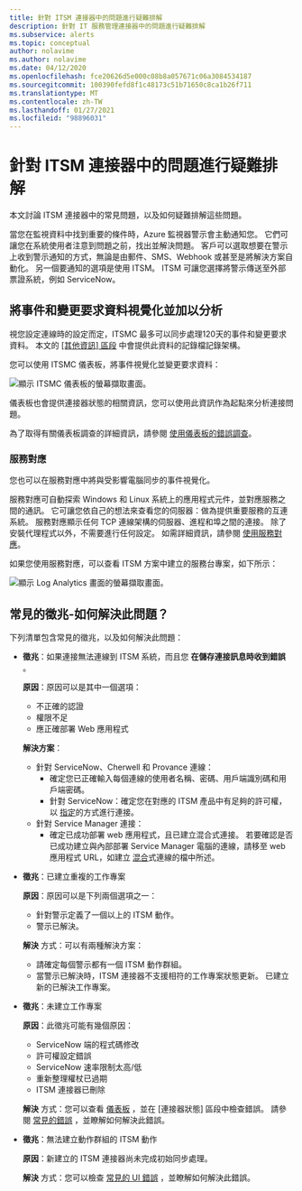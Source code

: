 ```yaml
---
title: 針對 ITSM 連接器中的問題進行疑難排解
description: 針對 IT 服務管理連接器中的問題進行疑難排解
ms.subservice: alerts
ms.topic: conceptual
author: nolavime
ms.author: nolavime
ms.date: 04/12/2020
ms.openlocfilehash: fce20626d5e000c08b8a057671c06a3084534187
ms.sourcegitcommit: 100390fefd8f1c48173c51b71650c8ca1b26f711
ms.translationtype: MT
ms.contentlocale: zh-TW
ms.lasthandoff: 01/27/2021
ms.locfileid: "98896031"
---
```

# <a name="troubleshooting-problems-in-itsm-connector"></a>針對 ITSM 連接器中的問題進行疑難排解

本文討論 ITSM 連接器中的常見問題，以及如何疑難排解這些問題。

當您在監視資料中找到重要的條件時，Azure 監視器警示會主動通知您。 它們可讓您在系統使用者注意到問題之前，找出並解決問題。
客戶可以選取想要在警示上收到警示通知的方式，無論是由郵件、SMS、Webhook 或甚至是將解決方案自動化。 另一個要通知的選項是使用 ITSM。
ITSM 可讓您選擇將警示傳送至外部票證系統，例如 ServiceNow。

## <a name="visualize-and-analyze-the-incident-and-change-request-data"></a>將事件和變更要求資料視覺化並加以分析

視您設定連線時的設定而定，ITSMC 最多可以同步處理120天的事件和變更要求資料。 本文的 [ [其他資訊] 區段](./itsmc-synced-data.md) 中會提供此資料的記錄檔記錄架構。

您可以使用 ITSMC 儀表板，將事件視覺化並變更要求資料：

![顯示 ITSMC 儀表板的螢幕擷取畫面。](media/itsmc-overview/itsmc-overview-sample-log-analytics.png)

儀表板也會提供連接器狀態的相關資訊，您可以使用此資訊作為起點來分析連接問題。

為了取得有關儀表板調查的詳細資訊，請參閱 [使用儀表板的錯誤調查](./itsmc-dashboard.md)。

### <a name="service-map"></a>服務對應

您也可以在服務對應中將與受影響電腦同步的事件視覺化。

服務對應可自動探索 Windows 和 Linux 系統上的應用程式元件，並對應服務之間的通訊。 它可讓您依自己的想法來查看您的伺服器：做為提供重要服務的互連系統。 服務對應顯示任何 TCP 連線架構的伺服器、進程和埠之間的連接。 除了安裝代理程式以外，不需要進行任何設定。 如需詳細資訊，請參閱 [使用服務對應](../insights/service-map.md)。

如果您使用服務對應，可以查看 ITSM 方案中建立的服務台專案，如下所示：

![顯示 Log Analytics 畫面的螢幕擷取畫面。](media/itsmc-overview/itsmc-overview-integrated-solutions.png)

## <a name="common-symptoms---how-should-it-be-resolved"></a>常見的徵兆-如何解決此問題？

下列清單包含常見的徵兆，以及如何解決此問題：

* **徵兆**：如果連接無法連線到 ITSM 系統，而且您 **在儲存連接訊息時收到錯誤** 。

    **原因**：原因可以是其中一個選項：
    * 不正確的認證
     * 權限不足
     * 應正確部署 Web 應用程式

    **解決方案**：
    * 針對 ServiceNow、Cherwell 和 Provance 連線：
        * 確定您已正確輸入每個連線的使用者名稱、密碼、用戶端識別碼和用戶端密碼。  
        * 針對 ServiceNow：確定您在對應的 ITSM 產品中有足夠的許可權，以 [指定](itsmc-connections-servicenow.md#install-the-user-app-and-create-the-user-role)的方式進行連接。
  * 針對 Service Manager 連接：  
      * 確定已成功部署 web 應用程式，且已建立混合式連接。 若要確認是否已成功建立與內部部署 Service Manager 電腦的連線，請移至 web 應用程式 URL，如建立 [混合](./itsmc-connections-scsm.md#configure-the-hybrid-connection)式連線的檔中所述。  
* **徵兆**：已建立重複的工作專案

    **原因**：原因可以是下列兩個選項之一：
    * 針對警示定義了一個以上的 ITSM 動作。
    * 警示已解決。

    **解決** 方式：可以有兩種解決方案：
    * 請確定每個警示都有一個 ITSM 動作群組。
    * 當警示已解決時，ITSM 連接器不支援相符的工作專案狀態更新。 已建立新的已解決工作專案。
* **徵兆**：未建立工作專案

    **原因**：此徵兆可能有幾個原因：
    * ServiceNow 端的程式碼修改
    * 許可權設定錯誤
    * ServiceNow 速率限制太高/低
    * 重新整理權杖已過期
    * ITSM 連接器已刪除

    **解決** 方式：您可以查看 [儀表板](itsmc-dashboard.md) ，並在 [連接器狀態] 區段中檢查錯誤。 請參閱 [常見的錯誤](itsmc-dashboard-errors.md) ，並瞭解如何解決此錯誤。

* **徵兆**：無法建立動作群組的 ITSM 動作

    **原因**：新建立的 ITSM 連接器尚未完成初始同步處理。

    **解決** 方式：您可以檢查 [常見的 UI 錯誤](itsmc-dashboard-errors.md#ui-common-errors) ，並瞭解如何解決此錯誤。